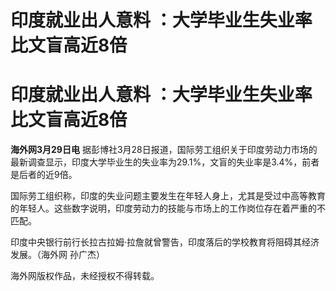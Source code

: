 # 印度就业出人意料 ：大学毕业生失业率比文盲高近8倍

# 印度就业出人意料 ：大学毕业生失业率比文盲高近8倍

**海外网3月29日电**
据彭博社3月28日报道，国际劳工组织关于印度劳动力市场的最新调查显示，印度大学毕业生的失业率为29.1%，文盲的失业率是3.4%，前者是后者的近9倍。

国际劳工组织称，印度的失业问题主要发生在年轻人身上，尤其是受过中高等教育的年轻人。这些数字说明，印度劳动力的技能与市场上的工作岗位存在着严重的不匹配。

印度中央银行前行长拉古拉姆·拉詹就曾警告，印度落后的学校教育将阻碍其经济发展。（海外网 孙广杰）

海外网版权作品，未经授权不得转载。

